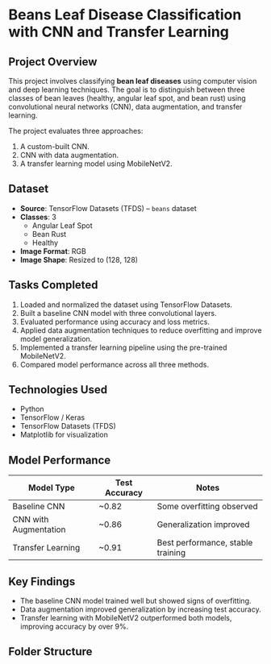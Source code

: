 # Beans Leaf Disease Classification with CNN and Transfer Learning

## Project Overview
This project involves classifying **bean leaf diseases** using computer vision and deep learning techniques. The goal is to distinguish between three classes of bean leaves (healthy, angular leaf spot, and bean rust) using convolutional neural networks (CNN), data augmentation, and transfer learning.

The project evaluates three approaches:
1. A custom-built CNN.
2. CNN with data augmentation.
3. A transfer learning model using MobileNetV2.

## Dataset
- **Source**: TensorFlow Datasets (TFDS) – `beans` dataset
- **Classes**: 3
  - Angular Leaf Spot
  - Bean Rust
  - Healthy
- **Image Format**: RGB
- **Image Shape**: Resized to (128, 128)

## Tasks Completed
1. Loaded and normalized the dataset using TensorFlow Datasets.
2. Built a baseline CNN model with three convolutional layers.
3. Evaluated performance using accuracy and loss metrics.
4. Applied data augmentation techniques to reduce overfitting and improve model generalization.
5. Implemented a transfer learning pipeline using the pre-trained MobileNetV2.
6. Compared model performance across all three methods.

## Technologies Used
- Python
- TensorFlow / Keras
- TensorFlow Datasets (TFDS)
- Matplotlib for visualization

## Model Performance

| Model Type            | Test Accuracy | Notes                             |
|-----------------------|---------------|-----------------------------------|
| Baseline CNN          | ~0.82         | Some overfitting observed         |
| CNN with Augmentation | ~0.86         | Generalization improved           |
| Transfer Learning     | ~0.91         | Best performance, stable training |

## Key Findings
- The baseline CNN model trained well but showed signs of overfitting.
- Data augmentation improved generalization by increasing test accuracy.
- Transfer learning with MobileNetV2 outperformed both models, improving accuracy by over 9%.

## Folder Structure
